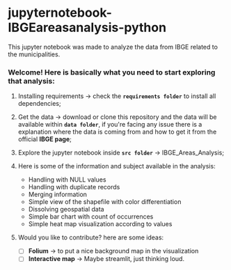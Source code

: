 # jupyternotebook-IBGEareasanalysis-python
This jupyter notebook was made to analyze the data from IBGE related to the municipalities.

### Welcome! Here is basically what you need to start exploring that analysis:

1. Installing requirements -> check the **``requirements folder``** to install all dependencies;

2. Get the data -> download or clone this repository and the data will be available within **``data folder``**, if you're facing any issue there is a explanation where the data is coming from and how to get it from the official **IBGE page**;

3. Explore the jupyter notebook inside **``src folder``** -> IBGE_Areas_Analysis;

4. Here is some of the information and subject available in the analysis:
    * Handling with NULL values
    * Handling with duplicate records
    * Merging information
    * Simple view of the shapefile with color differentiation
    * Dissolving geospatial data
    * Simple bar chart with count of occurrences
    * Simple heat map visualization according to values

5. Would you like to contribute? here are some ideas:
    - [ ] **Folium** -> to put a nice background map in the visualization
    - [ ] **Interactive map** -> Maybe streamlit, just thinking loud.